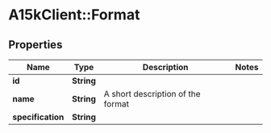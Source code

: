 # A15kClient::Format

## Properties
Name | Type | Description | Notes
------------ | ------------- | ------------- | -------------
**id** | **String** |  | 
**name** | **String** | A short description of the format | 
**specification** | **String** |  | 


